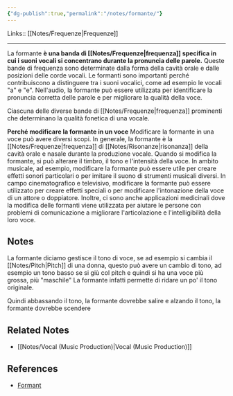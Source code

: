 ```yaml
---
{"dg-publish":true,"permalink":"/notes/formante/"}
---
```


Links:: [[Notes/Frequenze\|Frequenze]]

---
La formante **è una banda di [[Notes/Frequenze\|frequenza]] specifica in cui i suoni vocali si concentrano durante la pronuncia delle parole.** Queste bande di frequenza sono determinate dalla forma della cavità orale e dalle posizioni delle corde vocali. Le formanti sono importanti perché contribuiscono a distinguere tra i suoni vocalici, come ad esempio le vocali "a" e "e". Nell'audio, la formante può essere utilizzata per identificare la pronuncia corretta delle parole e per migliorare la qualità della voce.

Ciascuna delle diverse bande di [[Notes/Frequenze\|frequenza]] prominenti che determinano la qualità fonetica di una vocale.

**Perché modificare la formante in un voce**
Modificare la formante in una voce può avere diversi scopi. In generale, la formante è la [[Notes/Frequenze\|frequenza]] di [[Notes/Risonanze\|risonanza]] della cavità orale e nasale durante la produzione vocale. Quando si modifica la formante, si può alterare il timbro, il tono e l'intensità della voce. 
In ambito musicale, ad esempio, modificare la formante può essere utile per creare effetti sonori particolari o per imitare il suono di strumenti musicali diversi. 
In campo cinematografico e televisivo, modificare la formante può essere utilizzato per creare effetti speciali o per modificare l'intonazione della voce di un attore o doppiatore. 
Inoltre, ci sono anche applicazioni medicinali dove la modifica delle formanti viene utilizzata per aiutare le persone con problemi di comunicazione a migliorare l'articolazione e l'intelligibilità della loro voce.


## Notes

La formante diciamo gestisce il tono di voce, se ad esempio si cambia il [[Notes/Pitch\|Pitch]] di una donna, questo può avere un cambio di tono, ad esempio un tono basso se si giù col pitch e quindi si ha una voce più grossa, più "maschile" La formante infatti permette di ridare un po' il tono originale.

Quindi abbassando il tono, la formante dovrebbe salire e alzando il tono, la formante dovrebbe scendere

## Related Notes

- [[Notes/Vocal (Music Production)\|Vocal (Music Production)]]

## References

- [Formant](https://en.wikipedia.org/wiki/Formant)


